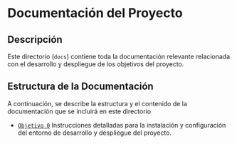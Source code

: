 # Documentación del Proyecto

## Descripción

Este directorio (`docs`) contiene toda la documentación relevante relacionada con el desarrollo y despliegue de los objetivos del proyecto.

## Estructura de la Documentación

A continuación, se describe la estructura y el contenido de la documentación que se incluirá en este directorio

- [`Objetivo 0`](./objetivo-0.md) Instrucciones detalladas para la instalación y configuración del entorno de desarrollo y despliegue del proyecto.
